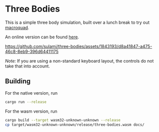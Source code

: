 # Three Bodies

This is a simple three body simulation, built over a lunch break to try
out [macroquad](https://docs.rs/macroquad/latest/macroquad/index.html).

An online version can be found [here](https://three-bodies.sulami.xyz/).

https://github.com/sulami/three-bodies/assets/1843193/d8a41847-a475-46c8-8eb9-396d64411175

_Note:_ If you are using a non-standard keyboard layout, the controls do not take that into account.

## Building

For the native version, run

```sh
cargo run --release
```

For the wasm version, run

```sh
cargo build --target wasm32-unknown-unknown --release
cp target/wasm32-unknown-unknown/release/three-bodies.wasm docs/
```
